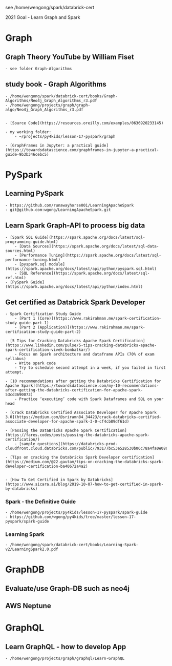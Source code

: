 see /home/wengong/spark/databrick-cert


2021 Goal - Learn Graph and Spark

# Graph 

## Graph Theory YouTube by William Fiset
    - see folder Graph-Algorithms

## study book - Graph Algorithms
    - /home/wengong/spark/databrick-cert/books/Graph-Algorithms/Neo4j_Graph_Algorithms_r3.pdf
    - /home/wengong/projects/graph/graph-algo/Neo4j_Graph_Algorithms_r3.pdf
    

    - [Source Code](https://resources.oreilly.com/examples/0636920233145)

    - my working folder:
        - ~/projects/py4kids/lesson-17-pyspark/graph

    - [GraphFrames in Jupyter: a practical guide](https://towardsdatascience.com/graphframes-in-jupyter-a-practical-guide-9b3b346cebc5)


# PySpark

## Learning PySpark
    - https://github.com/runawayhorse001/LearningApacheSpark
    - git@github.com:wgong/LearningApacheSpark.git

## Learn Spark Graph-API to process big data

    - [Spark SQL Guide](https://spark.apache.org/docs/latest/sql-programming-guide.html)
        - [Data Sources](https://spark.apache.org/docs/latest/sql-data-sources.html)
        - [Performance Tuning](https://spark.apache.org/docs/latest/sql-performance-tuning.html)
        - [pyspark.sql module](https://spark.apache.org/docs/latest/api/python/pyspark.sql.html)
        - [SQL Reference](https://spark.apache.org/docs/latest/sql-ref.html)
    - [PySpark Guide](https://spark.apache.org/docs/latest/api/python/index.html)

## Get certified as Databrick Spark Developer

    - Spark Certification Study Guide
        - [Part 1 (Core)](https://www.rakirahman.me/spark-certification-study-guide-part-1)
        - [Part 2 (Application)](https://www.rakirahman.me/spark-certification-study-guide-part-2)

    - [5 Tips for Cracking Databricks Apache Spark Certification](https://www.linkedin.com/pulse/5-tips-cracking-databricks-apache-spark-certification-vivek-bombatkar/)
        - Focus on Spark architecture and dataframe APIs (70% of exam syllabus)
        - Write spark code
        - Try to schedule second attempt in a week, if you failed in first attempt.

    - [10 recommendations after getting the Databricks Certification for Apache Spark](https://towardsdatascience.com/my-10-recommendations-after-getting-the-databricks-certification-for-apache-spark-53cd3690073)
        - Practice ‘executing’ code with Spark Dataframes and SQL on your head

    - [Crack Databricks Certified Associate Developer for Apache Spark 3.0](https://medium.com/@sriramn84_34423/crack-databricks-certified-associate-developer-for-apache-spark-3-0-cf4cb89df61d)

    - [Passing the DataBricks Apache Spark Certification](https://fares.codes/posts/passing-the-databricks-apache-spark-certification/)
        - [sample questions](https://databricks-prod-cloudfront.cloud.databricks.com/public/793177bc53e528530b06c78a4fa0e086/0/6221173/100020/latest.html)

    - [Tips on cracking the Databricks Spark Developer certification](https://medium.com/@22.gautam/tips-on-cracking-the-databricks-spark-developer-certification-ba40672a4a2)


    - [How To Get Certified in Spark by Databricks](https://www.sicara.ai/blog/2019-10-07-how-to-get-certified-in-spark-by-databricks)

### Spark - the Definitive Guide

    - /home/wengong/projects/py4kids/lesson-17-pyspark/spark-guide
    - https://github.com/wgong/py4kids/tree/master/lesson-17-pyspark/spark-guide

### Learning Spark

    - /home/wengong/spark/databrick-cert/books/Learning-Spark-v2/LearningSpark2.0.pdf

# GraphDB

## Evaluate/use Graph-DB such as neo4j


## AWS Neptune


# GraphQL

## Learn GraphQL - how to develop App 
    - /home/wengong/projects/graph/graphql/Learn-GraphQL


